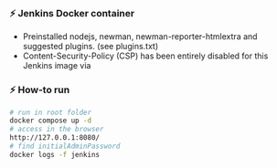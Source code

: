 ### ⚡ Jenkins Docker container

-    Preinstalled nodejs, newman, newman-reporter-htmlextra and suggested plugins. (see plugins.txt)
-    Content-Security-Policy (CSP) has been entirely disabled for this Jenkins image via

### ⚡ How-to run

```bash
# run in root folder
docker compose up -d
# access in the browser
http://127.0.0.1:8080/
# find initialAdminPassword
docker logs -f jenkins
```
